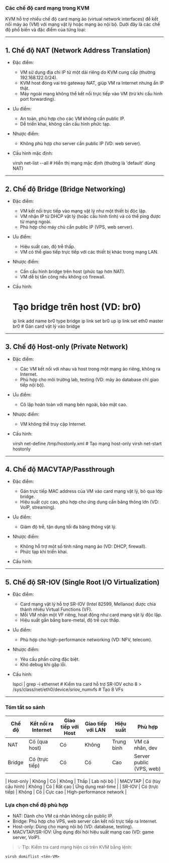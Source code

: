 ### Các chế độ card mạng trong KVM 
 
KVM hỗ trợ nhiều chế độ card mạng ảo (virtual network interfaces) để kết nối máy ảo (VM) với mạng vật lý hoặc mạng ảo nội bộ. Dưới đây là các chế độ phổ biến và đặc điểm của từng loại:  

---

## 1. Chế độ NAT (Network Address Translation) 
 
- Đặc điểm:  
  - VM sử dụng địa chỉ IP từ một dải riêng do KVM cung cấp (thường 192.168.122.0/24).  
  - KVM host đóng vai trò gateway NAT, giúp VM ra Internet nhưng ẩn IP thật.  
  - Máy ngoài mạng không thể kết nối trực tiếp vào VM (trừ khi cấu hình port forwarding).  
- Ưu điểm:  
  - An toàn, phù hợp cho các VM không cần public IP.  
  - Dễ triển khai, không cần cấu hình phức tạp.  
- Nhược điểm:  
  - Không phù hợp cho server cần public IP (VD: web server).  
- Cấu hình mặc định:  
 
    virsh net-list --all  # Hiển thị mạng mặc định (thường là 'default' dùng NAT)
  
---

## 2. Chế độ Bridge (Bridge Networking)  

- Đặc điểm:  
  - VM kết nối trực tiếp vào mạng vật lý như một thiết bị độc lập.  
  - VM nhận IP từ DHCP vật lý (hoặc cấu hình tĩnh) và có thể ping được từ mạng ngoài.  
  - Phù hợp cho máy chủ cần public IP (VPS, web server).  
- Ưu điểm:  
  - Hiệu suất cao, độ trễ thấp.  
  - VM có thể giao tiếp trực tiếp với các thiết bị khác trong mạng LAN.  
- Nhược điểm:  
  - Cần cấu hình bridge trên host (phức tạp hơn NAT).  
  - VM dễ bị tấn công nếu không có firewall.  
- Cấu hình:  
 
  # Tạo bridge trên host (VD: br0)
    ip link add name br0 type bridge
    ip link set br0 up
    ip link set eth0 master br0  # Gán card vật lý vào bridge
  
---

## 3. Chế độ Host-only (Private Network)  

- Đặc điểm:  
  - Các VM kết nối với nhau và host trong một mạng ảo riêng, không ra Internet.  
  - Phù hợp cho môi trường lab, testing (VD: máy ảo database chỉ giao tiếp nội bộ).  
- Ưu điểm:  
  - Cô lập hoàn toàn với mạng bên ngoài, bảo mật cao.  
- Nhược điểm:  
  - VM không thể truy cập Internet.  
- Cấu hình:  
 
    virsh net-define /tmp/hostonly.xml  # Tạo mạng host-only
    virsh net-start hostonly
  
---

## 4. Chế độ MACVTAP/Passthrough  

- Đặc điểm:  
  - Gán trực tiếp MAC address của VM vào card mạng vật lý, bỏ qua lớp bridge.  
  - Hiệu suất cực cao, phù hợp cho ứng dụng cần băng thông lớn (VD: VoIP, streaming).  
- Ưu điểm:  
  - Giảm độ trễ, tận dụng tối đa băng thông vật lý.  
- Nhược điểm:  
  - Không hỗ trợ một số tính năng mạng ảo (VD: DHCP, firewall).  
  - Phức tạp khi triển khai.  
- Cấu hình:  
 
    <interface type='direct'>
      <source dev='eth0' mode='passthrough'/>
    </interface>
  
---

## 5. Chế độ SR-IOV (Single Root I/O Virtualization)  

- Đặc điểm:  
  - Card mạng vật lý hỗ trợ SR-IOV (Intel 82599, Mellanox) được chia thành nhiều Virtual Functions (VF).  
  - Mỗi VM nhận một VF riêng, hoạt động như card mạng vật lý độc lập.  
  - Hiệu suất gần bằng bare-metal, độ trễ cực thấp.  
- Ưu điểm:  
  - Phù hợp cho high-performance networking (VD: NFV, telecom).  
- Nhược điểm:  
  - Yêu cầu phần cứng đặc biệt.  
  - Khó debug khi gặp lỗi.  
- Cấu hình:  
 
    lspci | grep -i ethernet  # Kiểm tra card hỗ trợ SR-IOV
    echo 8 > /sys/class/net/eth0/device/sriov_numvfs  # Tạo 8 VFs
  
---

### Tóm tắt so sánh  

| Chế độ       | Kết nối ra Internet | Giao tiếp với Host | Giao tiếp với LAN | Hiệu suất | Phù hợp                |
|------------------|-----------------------|-----------------------|----------------------|--------------|---------------------------|
| NAT         | Có (qua host)         | Có                    | Không                | Trung bình   | VM cá nhân, dev           |
| Bridge      | Có (trực tiếp)        | Có                    | Có                   | Cao          | Server public (VPS, web)  |

| Host-only   | Không                 | Có                    | Không                | Thấp         | Lab nội bộ                |
| MACVTAP     | Có (tùy cấu hình)     | Không                 | Có                   | Rất cao      | Ứng dụng real-time        |
| SR-IOV      | Có (trực tiếp)        | Không                 | Có                   | Cực cao      | High-performance network  |

### Lựa chọn chế độ phù hợp  

- NAT: Dành cho VM cá nhân không cần public IP.  
- Bridge: Phù hợp cho VPS, web server cần kết nối trực tiếp ra Internet.  
- Host-only: Dùng cho mạng nội bộ (VD: database, testing).  
- MACVTAP/SR-IOV: Ứng dụng đòi hỏi hiệu suất mạng cao (VD: game server, VoIP).  

> 💡 Tip: Kiểm tra card mạng hiện có trên KVM bằng lệnh:  

    virsh domiflist <tên-VM>

